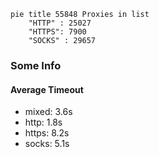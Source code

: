 
```mermaid
pie title 55848 Proxies in list
    "HTTP" : 25027
    "HTTPS": 7900
    "SOCKS" : 29657
```

### Some Info
#### Average Timeout

- mixed: 3.6s
- http: 1.8s
- https: 8.2s
- socks: 5.1s